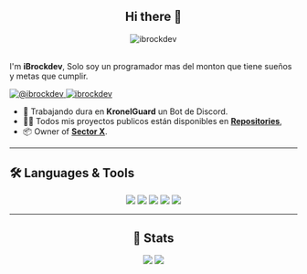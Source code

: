 <div align="center">
    <h2>Hi there 👋</h2>
    <img boder-radios="25px" align="center" src="https://media.discordapp.net/attachments/1370960543485001738/1407993340250685543/KGUARD_banner.png?ex=68a81f7b&is=68a6cdfb&hm=048f4aee25fecdd7bd82a6383f3d9828eb48a4332ab9083eeaaedf70ed330d69&=&format=webp&quality=lossless&width=1590&height=795" alt="ibrockdev"/>
</div>
<br/>
<p align="left">
    I'm <b>iBrockdev</b>, Solo soy un programador mas del monton que tiene sueños y metas que cumplir.
</p> 

<p align="left">
    <a href="https://x.com/ibrockdev" target="_blank">
        <img src="https://img.shields.io/badge/ibrockdev-%23000000.svg?style=for-the-badge&logo=X&logoColor=white" alt="@ibrockdev" />
    </a>
    <a href="https://discordapp.com/users/1144023568431186052" target="_blank">
        <img src="https://img.shields.io/badge/ibrockdev-%235865F2.svg?style=for-the-badge&logo=discord&logoColor=white" alt="ibrockdev" />
    </a>
</p>

- 🧰 Trabajando dura en **KronelGuard** un Bot de Discord.
- 👨‍💻 Todos mis proyectos publicos están disponibles en **[Repositories](https://github.com/ibrockdev?tab=repositories)**,
- 📦 Owner of **[Sector X](https://discord.gg/kaamnUFMBA)**.

---

## 🛠️ Languages & Tools

<div align="center">
    <img src="https://img.shields.io/badge/-JavaScript-F7DF1E?logo=javascript&logoColor=000&style=for-the-badge" />
    <img src="https://img.shields.io/badge/Visual%20Studio%20Code-0078d7.svg?style=for-the-badge&logo=visual-studio-code&logoColor=white" />
    <img src="https://img.shields.io/badge/-Git-F05032?logo=git&logoColor=fff&style=for-the-badge" />
    <img src="https://img.shields.io/badge/node.js-6DA55F?style=for-the-badge&logo=node.js&logoColor=white" />
    <img src= "https://img.shields.io/badge/MongoDB-%234ea94b.svg?style=for-the-badge&logo=mongodb&logoColor=white" />
</div>

---

<div align="center">
    <h2>📖 Stats</h2>
    <img src="https://github-readme-stats.vercel.app/api?username=ibrockdev&theme=dark" />
    <img src="https://github-readme-streak-stats.herokuapp.com?user=ibrockdev&theme=dark" />
</div>
